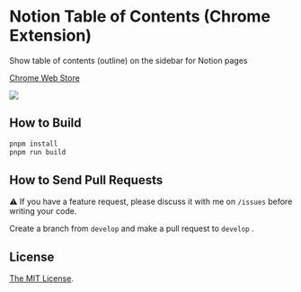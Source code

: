 # Notion Table of Contents (Chrome Extension)

Show table of contents (outline) on the sidebar for Notion pages

[Chrome Web Store](https://chrome.google.com/webstore/detail/ifghafniffhbggdjmcmhnpcdcnlpjflh)

<a href="https://chrome.google.com/webstore/detail/ifghafniffhbggdjmcmhnpcdcnlpjflh"><img src="https://lh3.googleusercontent.com/HtP6RM2dPEvJAkRiiGLpojXjum47Z9f3HEW61SLD-5Fmpgq-aTZjKKSRw2xh-pQtxDeQlE9wT5IDtt7O-WfohIV2mg=w640-h400-e365-rj-sc0x00ffffff" /></a>

## How to Build

```sh
pnpm install
pnpm run build
```

## How to Send Pull Requests

⚠️ If you have a feature request, please discuss it with me on `/issues` before writing your code.

Create a branch from `develop` and make a pull request to `develop` .

## License

[The MIT License](/LICENSE).
